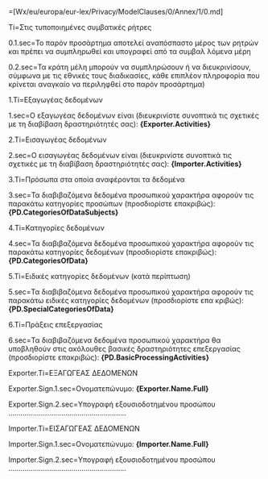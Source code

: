 =[Wx/eu/europa/eur-lex/Privacy/ModelClauses/0/Annex/1/0.md]

Ti=Στις τυποποιημένες συμβατικές ρήτρες

0.1.sec=Το παρόν προσάρτημα αποτελεί αναπόσπαστο μέρος των ρητρών και πρέπει να συμπληρωθεί και υπογραφεί από τα συμβαλ λόμενα μέρη

0.2.sec=Τα κράτη μέλη μπορούν να συμπληρώσουν ή να διευκρινίσουν, σύμφωνα με τις εθνικές τους διαδικασίες, κάθε επιπλέον πληροφορία που κρίνεται αναγκαίο να περιληφθεί στο παρόν προσάρτημα)

1.Ti=Εξαγωγέας δεδομένων

1.sec=Ο εξαγωγέας δεδομένων είναι (διευκρινίστε συνοπτικά τις σχετικές με τη διαβίβαση δραστηριότητές σας): <b>{Exporter.Activities}</b>

2.Ti=Εισαγωγέας δεδομένων

2.sec=Ο εισαγωγέας δεδομένων είναι (διευκρινίστε συνοπτικά τις σχετικές με τη διαβίβαση δραστηριότητές σας): <b> {Importer.Activities}</b>

3.Ti=Πρόσωπα στα οποία αναφέρονται τα δεδομένα

3.sec=Τα διαβιβαζόμενα δεδομένα προσωπικού χαρακτήρα αφορούν τις παρακάτω κατηγορίες προσώπων (προσδιορίστε επακριβώς): <b>{PD.CategoriesOfDataSubjects}</b>

4.Ti=Κατηγορίες δεδομένων

4.sec=Τα διαβιβαζόμενα δεδομένα προσωπικού χαρακτήρα αφορούν τις παρακάτω κατηγορίες δεδομένων (προσδιορίστε επακριβώς): <b>{PD.CategoriesOfData}</b>

5.Ti=Ειδικές κατηγορίες δεδομένων (κατά περίπτωση)

5.sec=Τα διαβιβαζόμενα δεδομένα προσωπικού χαρακτήρα αφορούν τις παρακάτω ειδικές κατηγορίες δεδομένων (προσδιορίστε επα κριβώς):  <b>{PD.SpecialCategoriesOfData}</b>

6.Ti=Πράξεις επεξεργασίας

6.sec=Τα διαβιβαζόμενα δεδομένα προσωπικού χαρακτήρα θα υποβληθούν στις ακόλουθες βασικές δραστηριότητες επεξεργασίας (προσδιορίστε επακριβώς): <b>{PD.BasicProcessingActivities}</b>

Exporter.Ti=ΕΞΑΓΩΓΕΑΣ ΔΕΔΟΜΕΝΩΝ

Exporter.Sign.1.sec=Ονοματεπώνυμο: <b>{Exporter.Name.Full}</b>

Exporter.Sign.2.sec=Υπογραφή εξουσιοδοτημένου προσώπου ..........................................................

Importer.Ti=ΕΙΣΑΓΩΓΕΑΣ ΔΕΔΟΜΕΝΩΝ

Importer.Sign.1.sec=Ονοματεπώνυμο:  <b>{Importer.Name.Full}</b>

Importer.Sign.2.sec=Υπογραφή εξουσιοδοτημένου προσώπου ..........................................................